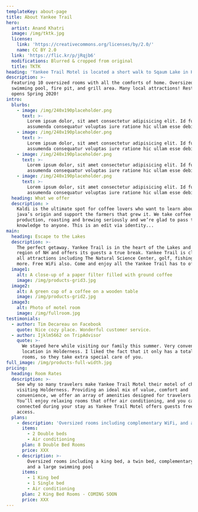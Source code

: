 ```yaml
---
templateKey: about-page
title: About Yankee Trail
hero:
  artist: Anand Khatri
  image: /img/tktk.jpg
  license:
    link: 'https://creativecommons.org/licenses/by/2.0/'
    name: CC BY 2.0
  link: 'https://flic.kr/p/jRqjb6'
  modifications: Blurred & cropped from original
  title: TKTK
heading: 'Yankee Trail Motel is located a short walk to Sqaum Lake in Holderness, NH'
description: >-
  Featuring 10 oversized rooms with all the comforts of home. Oversized outdoor
  swimming pool, fire pit, and grill area. Many local attractions! Restaurant
  opens Spring 2020!
intro:
  blurbs:
    - image: /img/240x190placeholder.png
      text: >-
        Lorem ipsum dolor, sit amet consectetur adipisicing elit. Id fuga beatae
        assumenda consequatur voluptas iure ratione hic ullam esse debitis.
    - image: /img/240x190placeholder.png
      text: >-
        Lorem ipsum dolor, sit amet consectetur adipisicing elit. Id fuga beatae
        assumenda consequatur voluptas iure ratione hic ullam esse debitis.
    - image: /img/240x190placeholder.png
      text: >-
        Lorem ipsum dolor, sit amet consectetur adipisicing elit. Id fuga beatae
        assumenda consequatur voluptas iure ratione hic ullam esse debitis.
    - image: /img/240x190placeholder.png
      text: >-
        Lorem ipsum dolor, sit amet consectetur adipisicing elit. Id fuga beatae
        assumenda consequatur voluptas iure ratione hic ullam esse debitis.
  heading: What we offer
  description: >
    Kaldi is the ultimate spot for coffee lovers who want to learn about their
    java’s origin and support the farmers that grew it. We take coffee
    production, roasting and brewing seriously and we’re glad to pass that
    knowledge to anyone. This is an edit via identity...
main:
  heading: Escape to the Lakes
  description: >-
    The perfect getaway. Yankee Trail is in the heart of the Lakes and Mountain
    region of NH and offers its guests a true break. Yankee Trail is close to
    all attractions including The Natural Science Center, golf, fishing and much
    more. Free WiFi also. Come and enjoy all the Yankee Trail has to offer.
  image1:
    alt: A close-up of a paper filter filled with ground coffee
    image: /img/products-grid3.jpg
  image2:
    alt: A green cup of a coffee on a wooden table
    image: /img/products-grid2.jpg
  image3:
    alt: Photo of motel room
    image: /img/fullroom.jpg
testimonials:
  - author: Tim Decareau on Facebook
    quote: Nice cozy place. Wonderful customer service.
  - author: Ijklm5662 on TripAdvisor
    quote: >-
      We stayed here while visiting our family this summer. Very convenient
      location in Holderness. I liked the fact that it only has a total of 10
      rooms, so they take extra special care of you.
full_image: /img/products-full-width.jpg
pricing:
  heading: Room Rates
  description: >-
    See why so many travelers make Yankee Trail Motel their motel of choice when
    visiting Holderness. Providing an ideal mix of value, comfort and
    convenience, we offer an array of amenities designed for travelers like you.
    You’ll enjoy relaxing rooms that offer air conditioning, and you can stay
    connected during your stay as Yankee Trail Motel offers guests free internet
    access.
  plans:
    - description: 'Oversized rooms including complementary WiFi, and a large swimming pool'
      items:
        - 2 Double beds
        - Air conditioning
      plan: 8 Double Bed Rooms
      price: XXX
    - description: >-
        Oversized rooms including a king bed, a twin bed, complementary WiFi,
        and a large swimming pool
      items:
        - 1 King bed
        - 1 Single bed
        - Air conditioning
      plan: 2 King Bed Rooms - COMING SOON
      price: XXX
---
```


